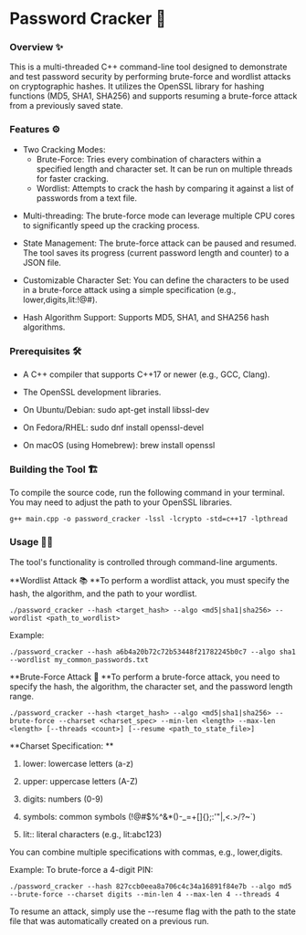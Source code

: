 # Password Cracker 🔐

### Overview ✨
This is a multi-threaded C++ command-line tool designed to demonstrate and test password security by performing brute-force and wordlist attacks on cryptographic hashes. It utilizes the OpenSSL library for hashing functions (MD5, SHA1, SHA256) and supports resuming a brute-force attack from a previously saved state.

### Features ⚙️
- Two Cracking Modes:
  - Brute-Force: Tries every combination of characters within a specified length and character set. It can be run on multiple threads for faster cracking.
  - Wordlist: Attempts to crack the hash by comparing it against a list of passwords from a text file.

+ Multi-threading: The brute-force mode can leverage multiple CPU cores to significantly speed up the cracking process.

+ State Management: The brute-force attack can be paused and resumed. The tool saves its progress (current password length and counter) to a JSON file.

+ Customizable Character Set: You can define the characters to be used in a brute-force attack using a simple specification (e.g., lower,digits,lit:!@#).

+ Hash Algorithm Support: Supports MD5, SHA1, and SHA256 hash algorithms.

### Prerequisites 🛠️
+ A C++ compiler that supports C++17 or newer (e.g., GCC, Clang).

+ The OpenSSL development libraries.

+ On Ubuntu/Debian: sudo apt-get install libssl-dev

+ On Fedora/RHEL: sudo dnf install openssl-devel

+ On macOS (using Homebrew): brew install openssl

### Building the Tool 🏗️
To compile the source code, run the following command in your terminal. You may need to adjust the path to your OpenSSL libraries.

    g++ main.cpp -o password_cracker -lssl -lcrypto -std=c++17 -lpthread

### Usage 🏃‍♂
The tool's functionality is controlled through command-line arguments.

**Wordlist Attack 📚
**To perform a wordlist attack, you must specify the hash, the algorithm, and the path to your wordlist.

    ./password_cracker --hash <target_hash> --algo <md5|sha1|sha256> --wordlist <path_to_wordlist>

Example:

    ./password_cracker --hash a6b4a20b72c72b53448f21782245b0c7 --algo sha1 --wordlist my_common_passwords.txt

**Brute-Force Attack 💪
**To perform a brute-force attack, you need to specify the hash, the algorithm, the character set, and the password length range.

    ./password_cracker --hash <target_hash> --algo <md5|sha1|sha256> --brute-force --charset <charset_spec> --min-len <length> --max-len <length> [--threads <count>] [--resume <path_to_state_file>]

**Charset Specification:
**
1. lower: lowercase letters (a-z)

2. upper: uppercase letters (A-Z)

3. digits: numbers (0-9)

4. symbols: common symbols (!@#$%^&*()-_=+[]{};:'"\|,<.>/?~`)

5. lit:<characters>: literal characters (e.g., lit:abc123)

You can combine multiple specifications with commas, e.g., lower,digits.

Example:
To brute-force a 4-digit PIN:

    ./password_cracker --hash 827ccb0eea8a706c4c34a16891f84e7b --algo md5 --brute-force --charset digits --min-len 4 --max-len 4 --threads 4

To resume an attack, simply use the --resume flag with the path to the state file that was automatically created on a previous run. 
